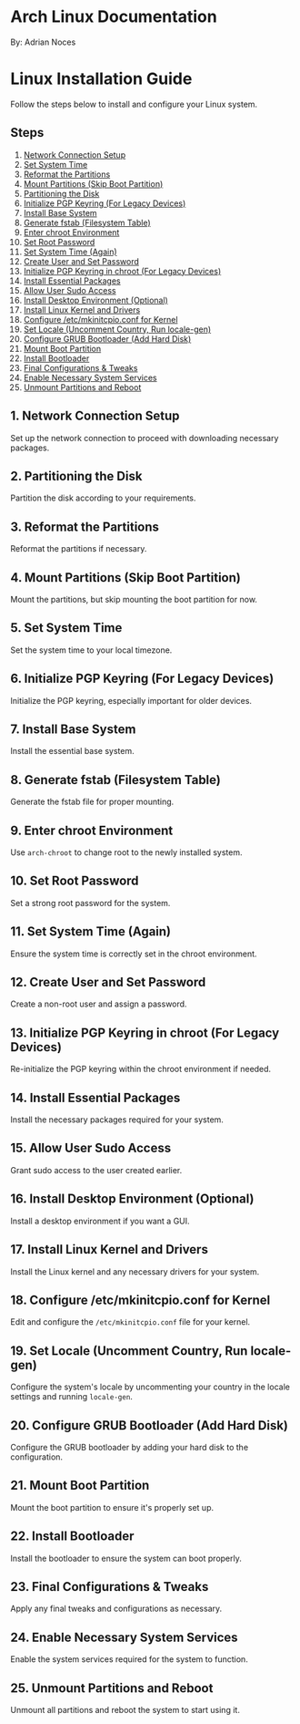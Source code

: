 # Arch Linux Documentation

By: Adrian Noces

# Linux Installation Guide

Follow the steps below to install and configure your Linux system.

## Steps

1. [Network Connection Setup](#1-network-connection-setup)
2. [Set System Time](#5-set-system-time)
3. [Reformat the Partitions](#3-reformat-the-partitions)
4. [Mount Partitions (Skip Boot Partition)](#4-mount-partitions-skip-boot-partition)
5. [Partitioning the Disk](#2-partitioning-the-disk)
6. [Initialize PGP Keyring (For Legacy Devices)](#6-initialize-pgp-keyring-for-legacy-devices)
7. [Install Base System](#7-install-base-system)
8. [Generate fstab (Filesystem Table)](#8-generate-fstab-filesystem-table)
9. [Enter chroot Environment](#9-enter-chroot-environment)
10. [Set Root Password](#10-set-root-password)
11. [Set System Time (Again)](#11-set-system-time-again)
12. [Create User and Set Password](#12-create-user-and-set-password)
13. [Initialize PGP Keyring in chroot (For Legacy Devices)](#13-initialize-pgp-keyring-in-chroot-for-legacy-devices)
14. [Install Essential Packages](#14-install-essential-packages)
15. [Allow User Sudo Access](#15-allow-user-sudo-access)
16. [Install Desktop Environment (Optional)](#16-install-desktop-environment-optional)
17. [Install Linux Kernel and Drivers](#17-install-linux-kernel-and-drivers)
18. [Configure /etc/mkinitcpio.conf for Kernel](#18-configure-etc-mkinitcpioconf-for-kernel)
19. [Set Locale (Uncomment Country, Run locale-gen)](#19-set-locale-uncomment-country-run-locale-gen)
20. [Configure GRUB Bootloader (Add Hard Disk)](#20-configure-grub-bootloader-add-hard-disk)
21. [Mount Boot Partition](#21-mount-boot-partition)
22. [Install Bootloader](#22-install-bootloader)
23. [Final Configurations & Tweaks](#23-final-configurations-tweaks)
24. [Enable Necessary System Services](#24-enable-necessary-system-services)
25. [Unmount Partitions and Reboot](#25-unmount-partitions-and-reboot)

## 1. Network Connection Setup
Set up the network connection to proceed with downloading necessary packages.

## 2. Partitioning the Disk
Partition the disk according to your requirements.

## 3. Reformat the Partitions
Reformat the partitions if necessary.

## 4. Mount Partitions (Skip Boot Partition)
Mount the partitions, but skip mounting the boot partition for now.

## 5. Set System Time
Set the system time to your local timezone.

## 6. Initialize PGP Keyring (For Legacy Devices)
Initialize the PGP keyring, especially important for older devices.

## 7. Install Base System
Install the essential base system.

## 8. Generate fstab (Filesystem Table)
Generate the fstab file for proper mounting.

## 9. Enter chroot Environment
Use `arch-chroot` to change root to the newly installed system.

## 10. Set Root Password
Set a strong root password for the system.

## 11. Set System Time (Again)
Ensure the system time is correctly set in the chroot environment.

## 12. Create User and Set Password
Create a non-root user and assign a password.

## 13. Initialize PGP Keyring in chroot (For Legacy Devices)
Re-initialize the PGP keyring within the chroot environment if needed.

## 14. Install Essential Packages
Install the necessary packages required for your system.

## 15. Allow User Sudo Access
Grant sudo access to the user created earlier.

## 16. Install Desktop Environment (Optional)
Install a desktop environment if you want a GUI.

## 17. Install Linux Kernel and Drivers
Install the Linux kernel and any necessary drivers for your system.

## 18. Configure /etc/mkinitcpio.conf for Kernel
Edit and configure the `/etc/mkinitcpio.conf` file for your kernel.

## 19. Set Locale (Uncomment Country, Run locale-gen)
Configure the system's locale by uncommenting your country in the locale settings and running `locale-gen`.

## 20. Configure GRUB Bootloader (Add Hard Disk)
Configure the GRUB bootloader by adding your hard disk to the configuration.

## 21. Mount Boot Partition
Mount the boot partition to ensure it's properly set up.

## 22. Install Bootloader
Install the bootloader to ensure the system can boot properly.

## 23. Final Configurations & Tweaks
Apply any final tweaks and configurations as necessary.

## 24. Enable Necessary System Services
Enable the system services required for the system to function.

## 25. Unmount Partitions and Reboot
Unmount all partitions and reboot the system to start using it.
